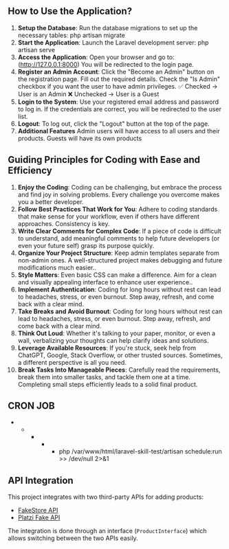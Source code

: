 ## How to Use the Application?
1. **Setup the Database**: Run the database migrations to set up the necessary tables:
    php artisan migrate
2. **Start the Application**: Launch the Laravel development server:
    php artisan serve
3. **Access the Application**: Open your browser and go to:
    (http://127.0.0.1:8000)
    You will be redirected to the login page.
4. **Register an Admin Account**:
    Click the "Become an Admin" button on the registration page.
    Fill out the required details.
    Check the "Is Admin" checkbox if you want the user to have admin privileges.
    ✅ Checked → User is an Admin
    ❌ Unchecked → User is a Guest
5.  **Login to the System**:
    Use your registered email address and password to log in.
    If the credentials are correct, you will be redirected to the user list.
6. **Logout**:
    To log out, click the "Logout" button at the top of the page.
7. **Additional Features**
    Admin users will have access to all users and their products.
    Guests will have its own products


## Guiding Principles for Coding with Ease and Efficiency

1. **Enjoy the Coding**: Coding can be challenging, but embrace the process and find joy in solving problems. Every challenge you overcome makes you a better developer.
2. **Follow Best Practices That Work for You**: Adhere to coding standards that make sense for your workflow, even if others have different approaches. Consistency is key.
3. **Write Clear Comments for Complex Code**: If a piece of code is difficult to understand, add meaningful comments to help future developers (or even your future self) grasp its purpose quickly.
4. **Organize Your Project Structure**: Keep admin templates separate from non-admin ones. A well-structured project makes debugging and future modifications much easier..
5. **Style Matters**: Even basic CSS can make a difference. Aim for a clean and visually appealing interface to enhance user experience..
6. **Implement Authentication**: Coding for long hours without rest can lead to headaches, stress, or even burnout. Step away, refresh, and come back with a clear mind.
7. **Take Breaks and Avoid Burnout**: Coding for long hours without rest can lead to headaches, stress, or even burnout. Step away, refresh, and come back with a clear mind.
8. **Think Out Loud**: Whether it's talking to your paper, monitor, or even a wall, verbalizing your thoughts can help clarify ideas and solutions.
9. **Leverage Available Resources**: If you're stuck, seek help from ChatGPT, Google, Stack Overflow, or other trusted sources. Sometimes, a different perspective is all you need.
10. **Break Tasks Into Manageable Pieces**: Carefully read the requirements, break them into smaller tasks, and tackle them one at a time. Completing small steps efficiently leads to a solid final product.

## CRON JOB
* * * * * php /var/www/html/laravel-skill-test/artisan schedule:run >> /dev/null 2>&1

## API Integration

This project integrates with two third-party APIs for adding products:
- [FakeStore API](https://fakestoreapi.com/)
- [Platzi Fake API](https://fakeapi.platzi.com/)

The integration is done through an interface (`ProductInterface`) which allows switching between the two APIs easily.
